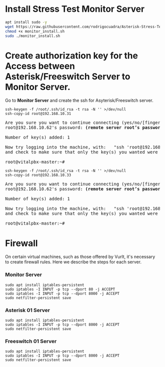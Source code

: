# Install Stress Test Monitor Server

```bash
apt install sudo -y
wget https://raw.githubusercontent.com/rodrigocuadra/Asterisk-Stress-Test/refs/heads/main/monitor/monitor_install.sh
chmod +x monitor_install.sh
sudo ./monitor_install.sh
```

# Create authorization key for the Access between Asterisk/Freeswitch Server to Monitor Server.

Go to **Monitor Server** and create the ssh for Asyterisk/Freeswitch server.
```
ssh-keygen -f /root/.ssh/id_rsa -t rsa -N '' >/dev/null
ssh-copy-id root@192.168.10.31
```
<pre>
Are you sure you want to continue connecting (yes/no/[fingerprint])? <strong>yes</strong>
root@192.168.10.62's password: <strong>(remote server root’s password)</strong>

Number of key(s) added: 1

Now try logging into the machine, with:   "ssh 'root@192.168.10.30'"
and check to make sure that only the key(s) you wanted were added. 

root@vitalpbx-master:~#
</pre>

```
ssh-keygen -f /root/.ssh/id_rsa -t rsa -N '' >/dev/null
ssh-copy-id root@192.168.10.33
```
<pre>
Are you sure you want to continue connecting (yes/no/[fingerprint])? <strong>yes</strong>
root@192.168.10.62's password: <strong>(remote server root’s password)</strong>

Number of key(s) added: 1

Now try logging into the machine, with:   "ssh 'root@192.168.10.30'"
and check to make sure that only the key(s) you wanted were added. 

root@vitalpbx-master:~#
</pre>

# Firewall
On certain virtual machines, such as those offered by Vurlt, it's necessary to create firewall rules. Here we describe the steps for each server.<br>

### Monitor Server

```
sudo apt install iptables-persistent
sudo iptables -I INPUT -p tcp --dport 80 -j ACCEPT
sudo iptables -I INPUT -p tcp --dport 8000 -j ACCEPT
sudo netfilter-persistent save
```

### Asterisk 01 Server

```
sudo apt install iptables-persistent
sudo iptables -I INPUT -p tcp --dport 8000 -j ACCEPT
sudo netfilter-persistent save
```

### Freeswitch 01 Server

```
sudo apt install iptables-persistent
sudo iptables -I INPUT -p tcp --dport 8000 -j ACCEPT
sudo netfilter-persistent save
```
